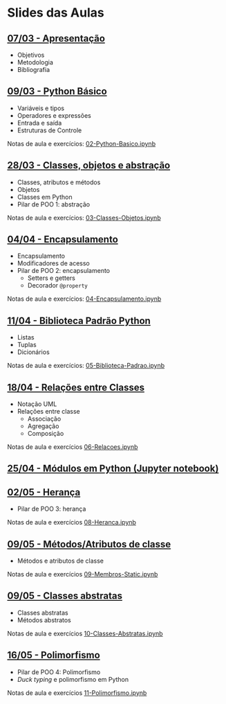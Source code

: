 # Slides das Aulas

## [07/03 - Apresentação](./slides/01-intro/01-intro.html)
 - Objetivos
 - Metodologia
 - Bibliografia

## [09/03 - Python Básico](./slides/02-python-basico/02-python-basico.html)
 - Variáveis e tipos
 - Operadores e expressões
 - Entrada e saída
 - Estruturas de Controle

Notas de aula e exercícios: [02-Python-Basico.ipynb](./slides/02-python-basico/02-Python-Basico.ipynb)

## [28/03 - Classes, objetos e abstração](./slides/03-classes-objetos/03-classes-objetos.html)
 - Classes, atributos e métodos
 - Objetos
 - Classes em Python
 - Pilar de POO 1: abstração

Notas de aula e exercícios: [03-Classes-Objetos.ipynb](./slides/03-classes-objetos/03-Classes-Objetos.ipynb)

## [04/04 - Encapsulamento](./slides/04-encapsulamento/04-encapsulamento.html)
 - Encapsulamento
 - Modificadores de acesso
 - Pilar de POO 2: encapsulamento
    - Setters e getters
    - Decorador `@property`

Notas de aula e exercícios: [04-Encapsulamento.ipynb](./slides/04-encapsulamento/04-Encapsulamento.ipynb)

## [11/04 - Biblioteca Padrão Python](./slides/05-biblioteca-padrao/05-biblioteca-padrao.html)
 - Listas
 - Tuplas
 - Dicionários

Notas de aula e exercícios: [05-Biblioteca-Padrao.ipynb](./slides/05-biblioteca-padrao/05-Biblioteca-Padrao.ipynb)

## [18/04 - Relações entre Classes](./slides/06-relacoes/06-relacoes.html)
 - Notação UML
 - Relações entre classe
    - Associação
    - Agregação
    - Composição

Notas de aula e exercícios [06-Relacoes.ipynb](./slides/06-relacoes/06-Relacoes.ipynb)

## [25/04 - Módulos em Python (Jupyter notebook)](./slides/07-modulos/07-Modulos.ipynb)

## [02/05 - Herança](./slides/08-heranca/08-heranca.html)
 - Pilar de POO 3: herança

Notas de aula e exercícios [08-Heranca.ipynb](./slides/08-heranca/08-Heranca.ipynb)

## [09/05 - Métodos/Atributos de classe](./slides/09-membros-static/09-membros-static.html)
 - Métodos e atributos de classe

Notas de aula e exercícios [09-Membros-Static.ipynb](./slides//09-membros-static/09-Membros-Static.ipynb)

## [09/05 - Classes abstratas](./slides/10-classes-abstratas/10-classes-abstratas.html)
 - Classes abstratas
 - Métodos abstratos

Notas de aula e exercícios [10-Classes-Abstratas.ipynb](./slides/10-classes-abstratas/10-Classes-Abstratas.ipynb)

## [16/05 - Polimorfismo](./slides/11-polimorfismo/11-polimorfismo.html)
 - Pilar de POO 4: Polimorfismo
 - *Duck typing* e polimorfismo em Python

Notas de aula e exercícios [11-Polimorfismo.ipynb](./slides/11-polimorfismo/11-Polimorfismo.ipynb)

<!--

## [12 - 31/05 - Herança Múltipla](./12-heranca-multipla)
 - Herança múltipla
 - Problemas comuns com herança múltipla
 - *Method resolution order* (MRO)

Anotações e exercícios da aula (Jupyter notebook) [12-Heranca-Multipla.ipynb](./12-heranca-multipla/12-Heranca-Multipla.ipynb)

## [13 - 07/06 - Documentação em Python (Jupyter notebook)](./13-documentacao/13-Documentacao.ipynb)

## [14 - 14/06 - Erros e Exceções](./14-excecoes)
 - Erros e exceções
 - Tratamento de erros
 - Definição de exceções

Anotações e exercícios da aula (Jupyter notebook) [14-Excecoes.ipynb](./14-excecoes/14-Excecoes.ipynb)

## [15 - 21/06 - Interfaces Gráficas](./15-gui)
- Interfaces gráficas em Python com Tkinter
- Componentes (widgets):
   - *label*
   - *frame*
   - *entry*
   - *button*

Anotações e exercícios da aula (Jupyter notebook) [15-GUI.ipynb](./15-gui/15-GUI.ipynb)

[Solução para a calculadora](./15-gui/calculadora_resolucao.ipynb)

## [16 - 28/06 - Padrão de Projeto MVC (Jupyter notebook)](./16-mvc/16-MVC.ipynb)

## [17 - 30/06 - Widgets TK Adicionais (Jupyter notebook)](./17-gui-extra/17-gui-extra.ipynb)

## [18 - 05/07 - Projeto Final (Jupyter notebook)](./18-projeto-final/Projeto_Final_2022.1.ipynb)

[Dicas para implementação](./18-projeto-final/Projeto_Final_dicas.ipynb)

## [23 - 31/01 - Projeto Final 1(Jupyter notebook)](./23-projeto_final1/23-Projeto_Final_parte1.ipynb)
- Implementação do projeto final -- parte 1

## [24 - 02/02 - Projeto Final 2(Jupyter notebook)](./24-projeto_final2/24-Projeto_Final_parte2.ipynb)
- Implementação do projeto final -- parte 2

-->